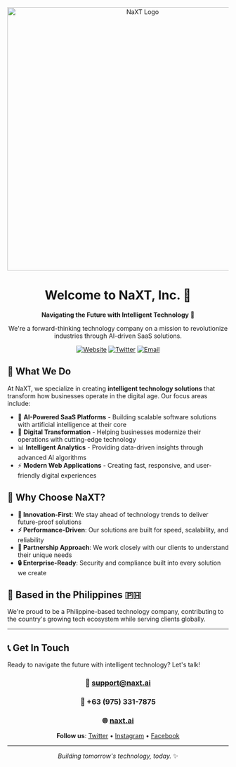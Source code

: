 <div align="center">
  <img src="https://www.naxt.ai/og.png" alt="NaXT Logo" width="600" />
  
  # Welcome to NaXT, Inc. 👋
  
  **Navigating the Future with Intelligent Technology** 🚀
  
  We're a forward-thinking technology company on a mission to revolutionize industries through AI-driven SaaS solutions.
  
  [![Website](https://img.shields.io/badge/🌐_Website-naxt.ai-blue)](https://www.naxt.ai)
  [![Twitter](https://img.shields.io/badge/🐦_Twitter-@naxthq-1DA1F2)](https://twitter.com/naxthq)
  [![Email](https://img.shields.io/badge/📧_Email-support@naxt.ai-red)](mailto:support@naxt.ai)
  
</div>

## 🎯 What We Do

At NaXT, we specialize in creating **intelligent technology solutions** that transform how businesses operate in the digital age. Our focus areas include:

- 🤖 **AI-Powered SaaS Platforms** - Building scalable software solutions with artificial intelligence at their core
- 🔧 **Digital Transformation** - Helping businesses modernize their operations with cutting-edge technology
- 📊 **Intelligent Analytics** - Providing data-driven insights through advanced AI algorithms
- ⚡ **Modern Web Applications** - Creating fast, responsive, and user-friendly digital experiences

## 🌟 Why Choose NaXT?

- **🎯 Innovation-First**: We stay ahead of technology trends to deliver future-proof solutions
- **⚡ Performance-Driven**: Our solutions are built for speed, scalability, and reliability
- **🤝 Partnership Approach**: We work closely with our clients to understand their unique needs
- **🔒 Enterprise-Ready**: Security and compliance built into every solution we create

## 📍 Based in the Philippines 🇵🇭

We're proud to be a Philippine-based technology company, contributing to the country's growing tech ecosystem while serving clients globally.

---

## 📞 Get In Touch

Ready to navigate the future with intelligent technology? Let's talk!

<div align="center">

### 📧 [support@naxt.ai](mailto:support@naxt.ai)
### 📱 +63 (975) 331-7875
### 🌐 [naxt.ai](https://www.naxt.ai)

**Follow us**: [Twitter](https://twitter.com/naxthq) • [Instagram](https://instagram.com/naxthq) • [Facebook](https://facebook.com/naxthq)

</div>

---

<div align="center">
  <em>Building tomorrow's technology, today.</em> ✨
</div>
